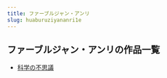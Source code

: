 ```yaml
---
title: ファーブルジャン・アンリ
slug: huaburuziyananri1e
---
```


## ファーブルジャン・アンリの作品一覧

- [科学の不思議](kexuenobusiyi15)

